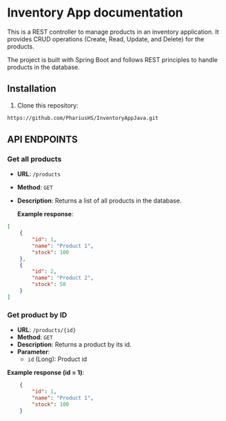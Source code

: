 # Inventory App documentation

This is a REST controller to manage products in an inventory application. It provides CRUD operations (Create, Read, Update, and Delete) for the products.

The project is built with Spring Boot and follows REST principles to handle products in the database.


## Installation

1. Clone this repository:

```bash
https://github.com/PhariusHS/InventoryAppJava.git
```


## API ENDPOINTS

### Get all products

- **URL**: `/products`
- **Method**: `GET`
- **Description**: Returns a list of all products in the database.
  
  **Example response**:
```json
[
    {
        "id": 1,
        "name": "Product 1",
        "stock": 100
    },
    {
        "id": 2,
        "name": "Product 2",
        "stock": 50
    }
]
```

### Get product by ID

- **URL**: `/products/{id}`
- **Method**: `GET`
- **Description**: Returns a product by its id.
- **Parameter**:
  - `id` (Long): Product id
    
**Example response (id = 1)**:

```json
    {
        "id": 1,
        "name": "Product 1",
        "stock": 100
    }
```




